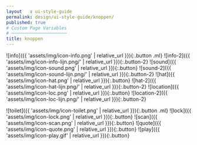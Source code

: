 ```yaml
---
layout   : ui-style-guide
permalink: design/ui-style-guide/knoppen/
published: true
# Custom Page Variables
# ─────────────────────
title: knoppen
---
```



![info]({{ 'assets/img/icon-info.png' | relative_url }}){:.button .ml}
![info-2]({{ 'assets/img/icon-info-lijn.png/' | relative_url }}){:.button-2}
![sound]({{ 'assets/img/icon-sound.png' | relative_url }}){:.button}
![sound-2]({{ 'assets/img/icon-sound-lijn.png/' | relative_url }}){:.button-2}
![hat]({{ 'assets/img/icon-hat.png' | relative_url }}){:.button}
![hat-2]({{ 'assets/img/icon-hat-lijn.png/' | relative_url }}){:.button-2}
![location]({{ 'assets/img/icon-loc.png' | relative_url }}){:.button}
![location-2]({{ 'assets/img/icon-loc-lijn.png/' | relative_url }}){:.button-2}

![toilet]({{ 'assets/img/icon-toilet.png' | relative_url }}){:.button .ml}
![lock]({{ 'assets/img/icon-lock.png' | relative_url }}){:.button}
![scan]({{ 'assets/img/icon-scan.png' | relative_url }}){:.button}
![quote]({{ 'assets/img/icon-quote.png' | relative_url }}){:.button}
![play]({{ 'assets/img/icon-play.gif' | relative_url }}){:.button}
